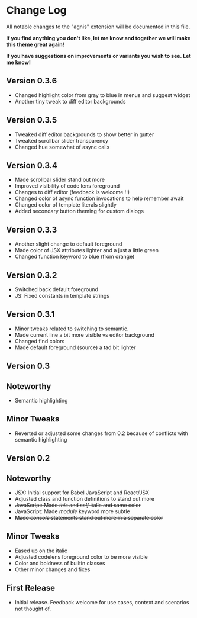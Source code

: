 # Change Log

All notable changes to the "agnis" extension will be documented in this file.

__If you find anything you don't like, let me know and together we will make this theme great again!__

__If you have suggestions on improvements or variants you wish to see. Let me know!__

## Version 0.3.6

- Changed highlight color from gray to blue in menus and suggest widget
- Another tiny tweak to diff editor backgrounds
  
## Version 0.3.5

- Tweaked diff editor backgrounds to show better in gutter
- Tweaked scrollbar slider transparency
- Changed hue somewhat of async calls

## Version 0.3.4

- Made scrollbar slider stand out more
- Improved visibility of code lens foreground
- Changes to diff editor (feedback is welcome !!)
- Changed color of async function invocations to help remember await
- Changed color of template literals slightly
- Added secondary button theming for custom dialogs
  
## Version 0.3.3

- Another slight change to default foreground
- Made color of JSX attributes lighter and a just a little green
- Changed function keyword to blue (from orange)

## Version 0.3.2

- Switched back default foreground
- JS: Fixed constants in template strings

## Version 0.3.1

- Minor tweaks related to switching to semantic.
- Made current line a bit more visible vs editor background
- Changed find colors
- Made default foreground (source) a tad bit lighter

## Version 0.3

Noteworthy
---
- Semantic highlighting

Minor Tweaks
---
- Reverted or adjusted some changes from 0.2 because of conflicts with semantic highlighting

## Version 0.2

Noteworthy
---
- JSX: Initial support for Babel JavaScript and React/JSX
- Adjusted class and function definitions to stand out more
- ~~JavaScript: Made _this_ and _self_ italic and same color~~
- JavaScript: Made _module_ keyword more subtle
- ~~Made _console_ statements stand out more in a separate color~~

Minor Tweaks
---
- Eased up on the italic
- Adjusted codelens foreground color to be more visible
- Color and boldness of builtin classes
- Other minor changes and fixes

## First Release

- Initial release. Feedback welcome for use cases, context and scenarios not thought of.


